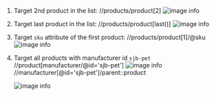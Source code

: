 1. Target 2nd product in the list:
   //products/product[2]
   ![image info](//module-04/assignments/activity1-1.jpg)
2. Target last product in the list:
   //products/product[last()]
   ![image info](//module-04/assignments/activity1-2.jpg)
3. Target `sku` attribute of the first product:
   //products/product[1]/@sku
   ![image info](//module-04/assignments/activity1-3.jpg)
4. Target all products with manufacturer id `sjb-pet`
   //product[manufacturer/@id='sjb-pet']
   ![image info](<//module-04/assignments/activity1-4(1).jpg>)
   //manufacturer[@id='sjb-pet']/parent::product

   ![image info](<//module-04/assignments/activity1-4(2).jpg>)
